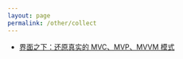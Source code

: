 ```yaml
---
layout: page
permalink: /other/collect
---
```


* [界面之下：还原真实的 MVC、MVP、MVVM 模式](https://www.linuxidc.com/Linux/2015-10/124622.htm)

